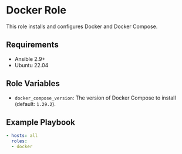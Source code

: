 # Docker Role

This role installs and configures Docker and Docker Compose.

## Requirements

- Ansible 2.9+
- Ubuntu 22.04

## Role Variables

- `docker_compose_version`: The version of Docker Compose to install (default: `1.29.2`).

## Example Playbook

```yaml
- hosts: all
  roles:
  - docker
```
